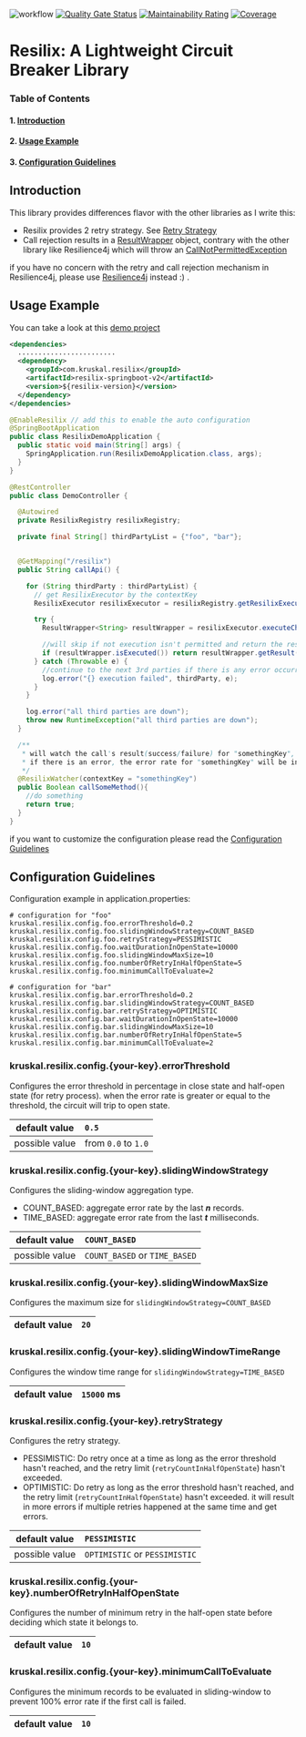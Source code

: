 ![workflow](https://github.com/alfian853/resilix/actions/workflows/build.yml/badge.svg)
[![Quality Gate Status](https://sonarcloud.io/api/project_badges/measure?project=alfian853_resilix&metric=alert_status)](https://sonarcloud.io/dashboard?id=alfian853_resilix)
[![Maintainability Rating](https://sonarcloud.io/api/project_badges/measure?project=alfian853_resilix&metric=sqale_rating)](https://sonarcloud.io/dashboard?id=alfian853_resilix)
[![Coverage](https://sonarcloud.io/api/project_badges/measure?project=alfian853_resilix&metric=coverage)](https://sonarcloud.io/dashboard?id=alfian853_resilix)


# Resilix: A Lightweight Circuit Breaker Library
### Table of Contents
#### 1. [Introduction](#Introduction)
#### 2. [Usage Example](#Usage-Example)
#### 3. [Configuration Guidelines](#Configuration-Guidelines)


## Introduction
This library provides differences flavor with the other libraries as I write this:
- Resilix provides 2 retry strategy. See [Retry Strategy](#kruskalresilixconfigyour-keyretrystrategy)
- Call rejection results in a [ResultWrapper](resilix-core/src/main/java/com/kruskal/resilix/core/ResultWrapper.java) object, contrary with the other library like Resilience4j which will throw an [CallNotPermittedException](https://github.com/resilience4j/resilience4j/blob/master/resilience4j-circuitbreaker/src/main/java/io/github/resilience4j/circuitbreaker/CallNotPermittedException.java)

if you have no concern with the retry and call rejection mechanism in Resilience4j, please use [Resilience4j](https://github.com/resilience4j/resilience4j) instead :) .


## Usage Example
You can take a look at this [demo project](https://github.com/alfian853/resilix-demo)

```xml
<dependencies>
  ........................
  <dependency>
    <groupId>com.kruskal.resilix</groupId>
    <artifactId>resilix-springboot-v2</artifactId>
    <version>${resilix-version}</version>
  </dependency>
</dependencies>
```

```java
@EnableResilix // add this to enable the auto configuration
@SpringBootApplication
public class ResilixDemoApplication {
  public static void main(String[] args) {
    SpringApplication.run(ResilixDemoApplication.class, args);
  }
}
```
```java
@RestController
public class DemoController {

  @Autowired
  private ResilixRegistry resilixRegistry;

  private final String[] thirdPartyList = {"foo", "bar"};


  @GetMapping("/resilix")
  public String callApi() {

    for (String thirdParty : thirdPartyList) {
      // get ResilixExecutor by the contextKey
      ResilixExecutor resilixExecutor = resilixRegistry.getResilixExecutor(thirdParty);

      try {
        ResultWrapper<String> resultWrapper = resilixExecutor.executeChecked(() -> this.callThirdPartyApi(thirdParty));

        //will skip if not execution isn't permitted and return the result if it has been executed
        if (resultWrapper.isExecuted()) return resultWrapper.getResult();
      } catch (Throwable e) {
        //continue to the next 3rd parties if there is any error occurred;
        log.error("{} execution failed", thirdParty, e);
      }
    }

    log.error("all third parties are down");
    throw new RuntimeException("all third parties are down");
  }

  /**
   * will watch the call's result(success/failure) for "somethingKey",
   * if there is an error, the error rate for "somethingKey" will be increased.
   */
  @ResilixWatcher(contextKey = "somethingKey")
  public Boolean callSomeMethod(){
    //do something
    return true;
  }
}
```

if you want to customize the configuration please read the [Configuration Guidelines](##Configuration)
## Configuration Guidelines
Configuration example in application.properties:
```properties
# configuration for "foo"
kruskal.resilix.config.foo.errorThreshold=0.2
kruskal.resilix.config.foo.slidingWindowStrategy=COUNT_BASED
kruskal.resilix.config.foo.retryStrategy=PESSIMISTIC
kruskal.resilix.config.foo.waitDurationInOpenState=10000
kruskal.resilix.config.foo.slidingWindowMaxSize=10
kruskal.resilix.config.foo.numberOfRetryInHalfOpenState=5
kruskal.resilix.config.foo.minimumCallToEvaluate=2

# configuration for "bar"
kruskal.resilix.config.bar.errorThreshold=0.2
kruskal.resilix.config.bar.slidingWindowStrategy=COUNT_BASED
kruskal.resilix.config.bar.retryStrategy=OPTIMISTIC
kruskal.resilix.config.bar.waitDurationInOpenState=10000
kruskal.resilix.config.bar.slidingWindowMaxSize=10
kruskal.resilix.config.bar.numberOfRetryInHalfOpenState=5
kruskal.resilix.config.bar.minimumCallToEvaluate=2
```

### kruskal.resilix.config.{your-key}.errorThreshold
Configures the error threshold in percentage in close state and half-open state (for retry process).
when the error rate is greater or equal to the threshold, the circuit will trip to open state.

|default value|`0.5`|
|:---:|:---|
|possible value|from `0.0` to `1.0`|


### kruskal.resilix.config.{your-key}.slidingWindowStrategy
Configures the sliding-window aggregation type. 

- COUNT_BASED: aggregate error rate by the last ***n*** records.
- TIME_BASED: aggregate error rate from the last ***t*** milliseconds.

|default value|`COUNT_BASED`|
|:---:|:---|
|possible value|`COUNT_BASED` or `TIME_BASED`|

### kruskal.resilix.config.{your-key}.slidingWindowMaxSize
Configures the maximum size for `slidingWindowStrategy=COUNT_BASED`

|default value|`20`|
|:---:|:---|

### kruskal.resilix.config.{your-key}.slidingWindowTimeRange
Configures the window time range for `slidingWindowStrategy=TIME_BASED`

|default value|`15000` ms|
|:---:|:---|


### kruskal.resilix.config.{your-key}.retryStrategy
Configures the retry strategy. 
<br>

- PESSIMISTIC: Do retry once at a time as long as the error threshold hasn't reached, and the retry limit (`retryCountInHalfOpenState`) hasn't exceeded.
- OPTIMISTIC: Do retry as long as the error threshold hasn't reached, and the retry limit (`retryCountInHalfOpenState`) hasn't exceeded.
  it will result in more errors if multiple retries happened at the same time and get errors.

|default value|`PESSIMISTIC`|
|:---:|:---|
|possible value|`OPTIMISTIC` or `PESSIMISTIC`|

### kruskal.resilix.config.{your-key}.numberOfRetryInHalfOpenState
Configures the number of minimum retry in the half-open state before deciding which state it belongs to.

|default value|`10`|
|:---:|:------------------------|

### kruskal.resilix.config.{your-key}.minimumCallToEvaluate
Configures the minimum records to be evaluated in sliding-window to prevent 100% error rate if the
first call is failed.


|default value|`10`|
|:---:|:------------------------|


